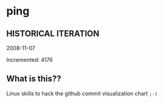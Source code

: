 # ping

## HISTORICAL ITERATION
2008-11-07

Incremented: 4176

## What is this?? 
Linux skills to hack the github commit visualization chart `;-)`
